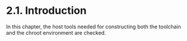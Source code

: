 # 2.1. Introduction
In this chapter, the host tools needed for constructing both the toolchain and
the chroot environment are checked.
